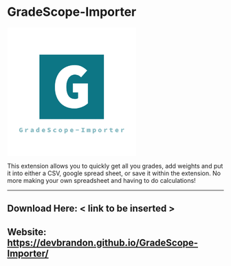 # GradeScope-Importer
<img align="center" src="https://github.com/DevBrandon/GradeScope-Importer/blob/master/icons/logo.png" width="300"/>

This extension allows you to quickly get all you grades, add weights and put it into either a CSV, google spread sheet, or save it within the extension. No more making your own spreadsheet and having to do calculations!
****
## Download Here: < link to be inserted >

## Website: https://devbrandon.github.io/GradeScope-Importer/
